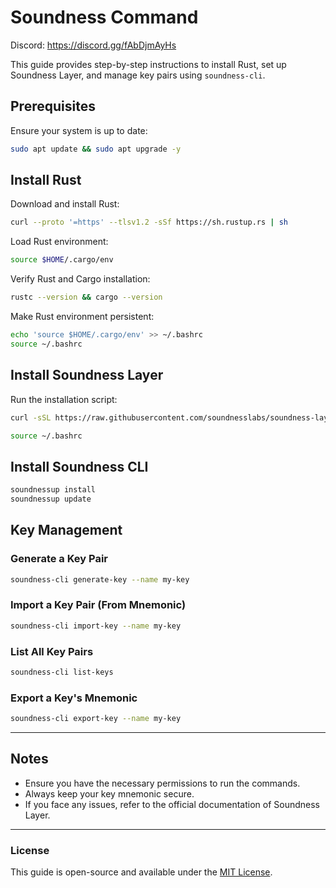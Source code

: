 # Soundness Command
Discord: https://discord.gg/fAbDjmAyHs

This guide provides step-by-step instructions to install Rust, set up Soundness Layer, and manage key pairs using `soundness-cli`.

## Prerequisites
Ensure your system is up to date:
```bash
sudo apt update && sudo apt upgrade -y
```

## Install Rust
Download and install Rust:
```bash
curl --proto '=https' --tlsv1.2 -sSf https://sh.rustup.rs | sh
```

Load Rust environment:
```bash
source $HOME/.cargo/env
```

Verify Rust and Cargo installation:
```bash
rustc --version && cargo --version
```

Make Rust environment persistent:
```bash
echo 'source $HOME/.cargo/env' >> ~/.bashrc
source ~/.bashrc
```

## Install Soundness Layer
Run the installation script:
```bash
curl -sSL https://raw.githubusercontent.com/soundnesslabs/soundness-layer/main/soundnessup/install | bash
```
```bash
source ~/.bashrc
```

## Install Soundness CLI
```bash
soundnessup install
soundnessup update
```

## Key Management
### Generate a Key Pair
```bash
soundness-cli generate-key --name my-key
```

### Import a Key Pair (From Mnemonic)
```bash
soundness-cli import-key --name my-key
```

### List All Key Pairs
```bash
soundness-cli list-keys
```

### Export a Key's Mnemonic
```bash
soundness-cli export-key --name my-key
```

---

## Notes
- Ensure you have the necessary permissions to run the commands.
- Always keep your key mnemonic secure.
- If you face any issues, refer to the official documentation of Soundness Layer.

---

### License
This guide is open-source and available under the [MIT License](LICENSE).


